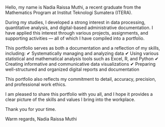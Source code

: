 Hello, my name is Nadia Raissa Muthi, a recent graduate from the Mathematics Program at Institut Teknologi Sumatera (ITERA).

During my studies, I developed a strong interest in data processing, quantitative analysis, and digital-based administrative documentation. I have applied this interest through various projects, assignments, and supporting activities — all of which I have compiled into a portfolio.

This portfolio serves as both a documentation and a reflection of my skills, including:
✔ Systematically managing and analyzing data
✔ Using various statistical and mathematical analysis tools such as Excel, R, and Python
✔ Creating informative and communicative data visualizations
✔ Preparing well-structured and organized digital reports and documentation

This portfolio also reflects my commitment to detail, accuracy, precision, and professional work ethics.

I am pleased to share this portfolio with you all, and I hope it provides a clear picture of the skills and values I bring into the workplace.

Thank you for your time.

Warm regards,
Nadia Raissa Muthi
